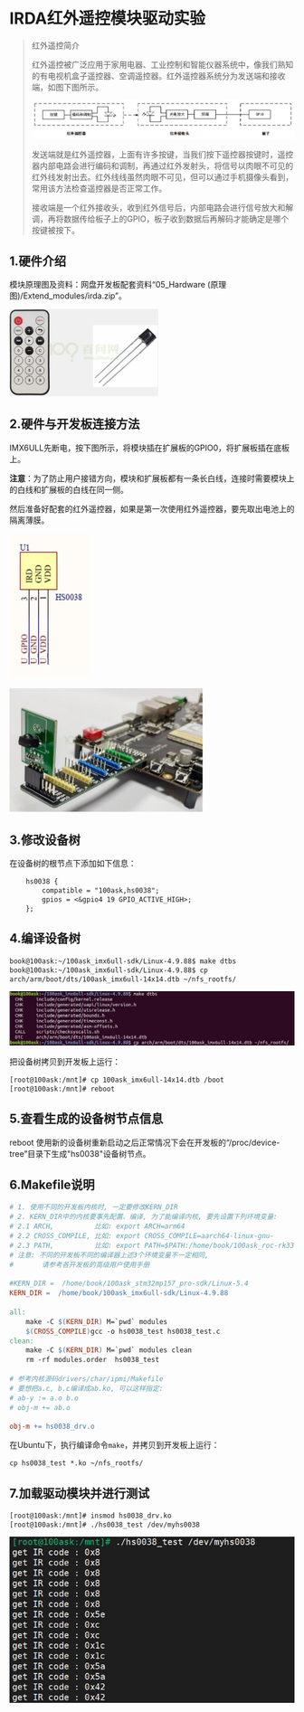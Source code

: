 # IRDA红外遥控模块驱动实验

> 红外遥控简介
>
> 红外遥控被广泛应用于家用电器、工业控制和智能仪器系统中，像我们熟知的有电视机盒子遥控器、空调遥控器。红外遥控器系统分为发送端和接收端，如图下图所示。
>
> ![hs0038_introduce](07-hs0038driver_hs0038_introduce.jpg)
>
> 发送端就是红外遥控器，上面有许多按键，当我们按下遥控器按键时，遥控器内部电路会进行编码和调制，再通过红外发射头，将信号以肉眼不可见的红外线发射出去。红外线线虽然肉眼不可见，但可以通过手机摄像头看到，常用该方法检查遥控器是否正常工作。
>
> 接收端是一个红外接收头，收到红外信号后，内部电路会进行信号放大和解调，再将数据传给板子上的GPIO，板子收到数据后再解码才能确定是哪个按键被按下。



## 1.硬件介绍

模块原理图及资料：网盘开发板配套资料“05_Hardware (原理图)/Extend_modules/irda.zip”。

<img src="07-hs0038driver_remote_control.jpg" alt="remote_control" style="zoom:50%;" />



## 2.硬件与开发板连接方法

IMX6ULL先断电，按下图所示，将模块插在扩展板的GPIO0，将扩展板插在底板上。

**注意**：为了防止用户接错方向，模块和扩展板都有一条长白线，连接时需要模块上的白线和扩展板的白线在同一侧。

然后准备好配套的红外遥控器，如果是第一次使用红外遥控器，要先取出电池上的隔离薄膜。

![datasheet](07-hs0038driver_datasheet.jpg)

<img src="07-hs0038driver_connect.jpg" alt="connect" style="zoom:50%;" />



## 3.修改设备树

在设备树的根节点下添加如下信息：

```
    hs0038 {
        compatible = "100ask,hs0038";
        gpios = <&gpio4 19 GPIO_ACTIVE_HIGH>;
    };
```



## 4.编译设备树

```
book@100ask:~/100ask_imx6ull-sdk/Linux-4.9.88$ make dtbs
book@100ask:~/100ask_imx6ull-sdk/Linux-4.9.88$ cp arch/arm/boot/dts/100ask_imx6ull-14x14.dtb ~/nfs_rootfs/
```

![devicetree](07-hs0038driver_devicetree.jpg)

把设备树拷贝到开发板上运行：

```
[root@100ask:/mnt]# cp 100ask_imx6ull-14x14.dtb /boot
[root@100ask:/mnt]# reboot
```





## 5.查看生成的设备树节点信息

reboot 使用新的设备树重新启动之后正常情况下会在开发板的“/proc/device-tree”目录下生成"hs0038"设备树节点。



## 6.Makefile说明

```makefile
# 1. 使用不同的开发板内核时, 一定要修改KERN_DIR
# 2. KERN_DIR中的内核要事先配置、编译, 为了能编译内核, 要先设置下列环境变量:
# 2.1 ARCH,          比如: export ARCH=arm64
# 2.2 CROSS_COMPILE, 比如: export CROSS_COMPILE=aarch64-linux-gnu-
# 2.3 PATH,          比如: export PATH=$PATH:/home/book/100ask_roc-rk3399-pc/ToolChain-6.3.1/gcc-linaro-6.3.1-2017.05-x86_64_aarch64-linux-gnu/bin 
# 注意: 不同的开发板不同的编译器上述3个环境变量不一定相同,
#       请参考各开发板的高级用户使用手册

#KERN_DIR =  /home/book/100ask_stm32mp157_pro-sdk/Linux-5.4
KERN_DIR =  /home/book/100ask_imx6ull-sdk/Linux-4.9.88

all:
	make -C $(KERN_DIR) M=`pwd` modules 
	$(CROSS_COMPILE)gcc -o hs0038_test hs0038_test.c
clean:
	make -C $(KERN_DIR) M=`pwd` modules clean
	rm -rf modules.order  hs0038_test

# 参考内核源码drivers/char/ipmi/Makefile
# 要想把a.c, b.c编译成ab.ko, 可以这样指定:
# ab-y := a.o b.o
# obj-m += ab.o

obj-m += hs0038_drv.o
```

在Ubuntu下，执行编译命令`make`，并拷贝到开发板上运行：

```
cp hs0038_test *.ko ~/nfs_rootfs/
```



## 7.加载驱动模块并进行测试

```
[root@100ask:/mnt]# insmod hs0038_drv.ko
[root@100ask:/mnt]# ./hs0038_test /dev/myhs0038
```

![test](07-hs0038driver_test.jpg)









